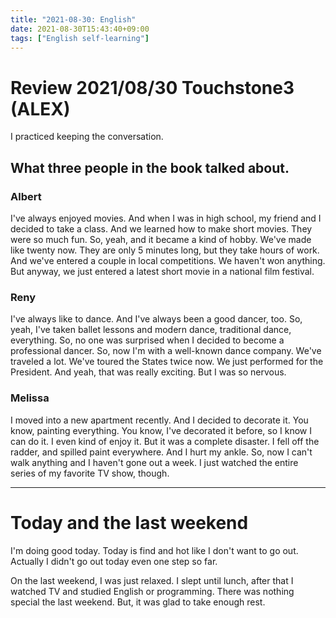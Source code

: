 ```yaml
---
title: "2021-08-30: English"
date: 2021-08-30T15:43:40+09:00
tags: ["English self-learning"]
---
```

# Review 2021/08/30 Touchstone3 (ALEX)

I practiced keeping the conversation.

## What three people in the book talked about.

### Albert
I've always enjoyed movies.
And when I was in high school, my friend and I decided to take a class.
And we learned how to make short movies.
They were so much fun.
So, yeah, and it became a kind of hobby.
We've made like twenty now.
They are only 5 minutes long, but they take hours of work.
And we've entered a couple in local competitions.
We haven't won anything.
But anyway, we just entered a latest short movie in a national film festival.

### Reny
I've always like to dance.
And I've always been a good dancer, too.
So, yeah, I've taken ballet lessons and modern dance, traditional dance, everything.
So, no one was surprised when I decided to become a professional dancer.
So, now I'm with a well-known dance company.
We've traveled a lot.
We've toured the States twice now.
We just performed for the President.
And yeah, that was really exciting.
But I was so nervous.

### Melissa
I moved into a new apartment recently.
And I decided to decorate it.
You know, painting everything.
You know, I've decorated it before, so I know I can do it.
I even kind of enjoy it.
But it was a complete disaster.
I fell off the radder, and spilled paint everywhere.
And I hurt my ankle.
So, now I can't walk anything and I haven't gone out a week.
I just watched the entire series of my favorite TV show, though.

---

# Today and the last weekend
I'm doing good today.
Today is find and hot like I don't want to go out.
Actually I didn't go out today even one step so far.

On the last weekend, I was just relaxed.
I slept until lunch, after that I watched TV and studied English or programming.
There was nothing special the last weekend.
But, it was glad to take enough rest.
